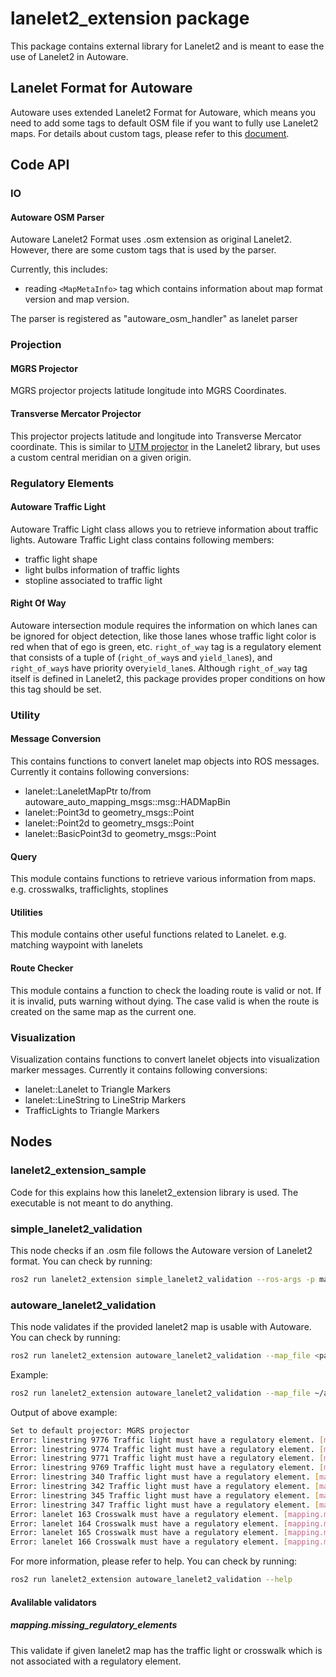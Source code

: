 # lanelet2_extension package

This package contains external library for Lanelet2 and is meant to ease the use of Lanelet2 in Autoware.

## Lanelet Format for Autoware

Autoware uses extended Lanelet2 Format for Autoware, which means you need to add some tags to default OSM file if you want to fully use Lanelet2 maps. For details about custom tags, please refer to this [document](./docs/lanelet2_format_extension.md).

## Code API

### IO

#### Autoware OSM Parser

Autoware Lanelet2 Format uses .osm extension as original Lanelet2.
However, there are some custom tags that is used by the parser.

Currently, this includes:

- reading `<MapMetaInfo>` tag which contains information about map format version and map version.

The parser is registered as "autoware_osm_handler" as lanelet parser

### Projection

#### MGRS Projector

MGRS projector projects latitude longitude into MGRS Coordinates.

#### Transverse Mercator Projector

This projector projects latitude and longitude into Transverse Mercator coordinate.
This is similar to [UTM projector](https://github.com/fzi-forschungszentrum-informatik/Lanelet2/blob/master/lanelet2_projection/src/UTM.cpp) in the Lanelet2 library, but uses a custom central meridian on a given origin.

### Regulatory Elements

#### Autoware Traffic Light

Autoware Traffic Light class allows you to retrieve information about traffic lights.
Autoware Traffic Light class contains following members:

- traffic light shape
- light bulbs information of traffic lights
- stopline associated to traffic light

#### Right Of Way

Autoware intersection module requires the information on which lanes can be ignored for object detection, like those lanes whose traffic light color is red when that of ego is green, etc. `right_of_way` tag is a regulatory element that consists of a tuple of (`right_of_way`s and `yield_lane`s), and `right_of_way`s have priority over`yield_lane`s. Although `right_of_way` tag itself is defined in Lanelet2, this package provides proper conditions on how this tag should be set.

### Utility

#### Message Conversion

This contains functions to convert lanelet map objects into ROS messages.
Currently it contains following conversions:

- lanelet::LaneletMapPtr to/from autoware_auto_mapping_msgs::msg::HADMapBin
- lanelet::Point3d to geometry_msgs::Point
- lanelet::Point2d to geometry_msgs::Point
- lanelet::BasicPoint3d to geometry_msgs::Point

#### Query

This module contains functions to retrieve various information from maps.
e.g. crosswalks, trafficlights, stoplines

#### Utilities

This module contains other useful functions related to Lanelet.
e.g. matching waypoint with lanelets

#### Route Checker

This module contains a function to check the loading route is valid or not.
If it is invalid, puts warning without dying.
The case valid is when the route is created on the same map as the current one.

### Visualization

Visualization contains functions to convert lanelet objects into visualization marker messages.
Currently it contains following conversions:

- lanelet::Lanelet to Triangle Markers
- lanelet::LineString to LineStrip Markers
- TrafficLights to Triangle Markers

## Nodes

### lanelet2_extension_sample

Code for this explains how this lanelet2_extension library is used.
The executable is not meant to do anything.

### simple_lanelet2_validation

This node checks if an .osm file follows the Autoware version of Lanelet2 format.
You can check by running:

```sh
ros2 run lanelet2_extension simple_lanelet2_validation --ros-args -p map_file:=<path/to/map.osm>
```

### autoware_lanelet2_validation

This node validates if the provided lanelet2 map is usable with Autoware.
You can check by running:

```sh
ros2 run lanelet2_extension autoware_lanelet2_validation --map_file <path/to/map.osm> --validator <validator name>
```

Example:

```sh
ros2 run lanelet2_extension autoware_lanelet2_validation --map_file ~/autoware_map/sample-map-planning/lanelet2_map.osm --validator mapping.missing_regulatory_elements
```

Output of above example:

```sh
Set to default projector: MGRS projector
Error: linestring 9776 Traffic light must have a regulatory element. [mapping.missing_regulatory_elements]
Error: linestring 9774 Traffic light must have a regulatory element. [mapping.missing_regulatory_elements]
Error: linestring 9771 Traffic light must have a regulatory element. [mapping.missing_regulatory_elements]
Error: linestring 9769 Traffic light must have a regulatory element. [mapping.missing_regulatory_elements]
Error: linestring 340 Traffic light must have a regulatory element. [mapping.missing_regulatory_elements]
Error: linestring 342 Traffic light must have a regulatory element. [mapping.missing_regulatory_elements]
Error: linestring 345 Traffic light must have a regulatory element. [mapping.missing_regulatory_elements]
Error: linestring 347 Traffic light must have a regulatory element. [mapping.missing_regulatory_elements]
Error: lanelet 163 Crosswalk must have a regulatory element. [mapping.missing_regulatory_elements]
Error: lanelet 164 Crosswalk must have a regulatory element. [mapping.missing_regulatory_elements]
Error: lanelet 165 Crosswalk must have a regulatory element. [mapping.missing_regulatory_elements]
Error: lanelet 166 Crosswalk must have a regulatory element. [mapping.missing_regulatory_elements]
```

For more information, please refer to help. You can check by running:

```sh
ros2 run lanelet2_extension autoware_lanelet2_validation --help
```

#### Avalilable validators

##### mapping.missing_regulatory_elements

This validate if given lanelet2 map has the traffic light or crosswalk which is not associated with a regulatory element.
